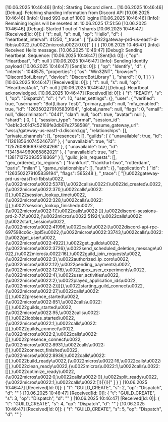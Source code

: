 [10.06.2025 10:46:46] [Info]: Starting Discord client...
[10.06.2025 10:46:46] [Debug]: Fetching sharding information from Discord API
[10.06.2025 10:46:46] [Info]: Used 993 out of 1000 logins
[10.06.2025 10:46:46] [Info]: Remaining logins will be reseted at: 10.06.2025 17:51:56
[10.06.2025 10:46:46] [Debug]: Started 1 out of 1 shards
[10.06.2025 10:46:47] [Received[Id: 0]]: {
  "t": null,
  "s": null,
  "op": "Hello",
  "d": {
    "heartbeat_interval": 41250,
    "_trace": [
      "[\u0022gateway-prd-us-east1-d-fbbs\u0022,{\u0022micros\u0022:0.0}]"
    ]
  }
}
[10.06.2025 10:46:47] [Info]: Received Hello message.
[10.06.2025 10:46:47] [Debug]: Sending heartbeat. Sequence: 
[10.06.2025 10:46:47] [Sent[Id: 0]]: {
  "op": "Heartbeat",
  "d": null
}
[10.06.2025 10:46:47] [Info]: Sending Identify payload
[10.06.2025 10:46:47] [Sent[Id: 0]]: {
  "op": "Identify",
  "d": {
    "intents": 1048575,
    "properties": {
      "os": "Win32NT",
      "browser": "DiscordBotLibrary",
      "device": "DiscordBotLibrary"
    },
    "shard": [
      0,
      1
    ]
  }
}
[10.06.2025 10:46:47] [Received[Id: 0]]: {
  "t": null,
  "s": null,
  "op": "HeartbeatAck",
  "d": null
}
[10.06.2025 10:46:47] [Debug]: Heartbeat acknowledged.
[10.06.2025 10:46:47] [Received[Id: 0]]: {
  "t": "READY",
  "s": 1,
  "op": "Dispatch",
  "d": {
    "v": 10,
    "user_settings": {},
    "user": {
      "verified": true,
      "username": "Bot(Libary Test)",
      "primary_guild": null,
      "mfa_enabled": true,
      "id": "1263502279105839194",
      "global_name": null,
      "flags": 0,
      "email": null,
      "discriminator": "0441",
      "clan": null,
      "bot": true,
      "avatar": null
    },
    "shard": [
      0,
      1
    ],
    "session_type": "normal",
    "session_id": "0eb1c3c61d7c52189fe3db07e2758588",
    "resume_gateway_url": "wss://gateway-us-east1-d.discord.gg",
    "relationships": [],
    "private_channels": [],
    "presences": [],
    "guilds": [
      {
        "unavailable": true,
        "id": "1126185640745246731"
      },
      {
        "unavailable": true,
        "id": "1257608066975924266"
      },
      {
        "unavailable": true,
        "id": "1341844969085862021"
      },
      {
        "unavailable": true,
        "id": "1381712720935518369"
      }
    ],
    "guild_join_requests": [],
    "geo_ordered_rtc_regions": [
      "frankfurt",
      "frankfurt-two",
      "rotterdam",
      "paris",
      "milan"
    ],
    "game_relationships": [],
    "auth": {},
    "application": {
      "id": "1263502279105839194",
      "flags": 565248
    },
    "_trace": [
      "[\u0022gateway-prd-us-east1-d-fbbs\u0022,{\u0022micros\u0022:53781,\u0022calls\u0022:[\u0022id_created\u0022,{\u0022micros\u0022:370,\u0022calls\u0022:[]},\u0022session_lookup_time\u0022,{\u0022micros\u0022:328,\u0022calls\u0022:[]},\u0022session_lookup_finished\u0022,{\u0022micros\u0022:17,\u0022calls\u0022:[]},\u0022discord-sessions-prd-2-72\u0022,{\u0022micros\u0022:51924,\u0022calls\u0022:[\u0022start_session\u0022,{\u0022micros\u0022:41996,\u0022calls\u0022:[\u0022discord-api-rpc-697598cc6c-jbpl5\u0022,{\u0022micros\u0022:33743,\u0022calls\u0022:[\u0022get_user\u0022,{\u0022micros\u0022:4922},\u0022get_guilds\u0022,{\u0022micros\u0022:3726},\u0022send_scheduled_deletion_message\u0022,{\u0022micros\u0022:16},\u0022guild_join_requests\u0022,{\u0022micros\u0022:3},\u0022authorized_ip_coro\u0022,{\u0022micros\u0022:12},\u0022pending_payments\u0022,{\u0022micros\u0022:1278},\u0022apex_user_experiments\u0022,{\u0022micros\u0022:4},\u0022user_activities\u0022,{\u0022micros\u0022:2},\u0022played_application_ids\u0022,{\u0022micros\u0022:2}]}]},\u0022starting_guild_connect\u0022,{\u0022micros\u0022:27,\u0022calls\u0022:[]},\u0022presence_started\u0022,{\u0022micros\u0022:851,\u0022calls\u0022:[]},\u0022guilds_started\u0022,{\u0022micros\u0022:95,\u0022calls\u0022:[]},\u0022lobbies_started\u0022,{\u0022micros\u0022:1,\u0022calls\u0022:[]},\u0022guilds_connect\u0022,{\u0022micros\u0022:2,\u0022calls\u0022:[]},\u0022presence_connect\u0022,{\u0022micros\u0022:8931,\u0022calls\u0022:[]},\u0022connect_finished\u0022,{\u0022micros\u0022:8936,\u0022calls\u0022:[]},\u0022build_ready\u0022,{\u0022micros\u0022:16,\u0022calls\u0022:[]},\u0022clean_ready\u0022,{\u0022micros\u0022:1,\u0022calls\u0022:[]},\u0022optimize_ready\u0022,{\u0022micros\u0022:0,\u0022calls\u0022:[]},\u0022split_ready\u0022,{\u0022micros\u0022:1,\u0022calls\u0022:[]}]}]}]"
    ]
  }
}
[10.06.2025 10:46:47] [Received[Id: 0]]: {
  "t": "GUILD_CREATE",
  "s": 2,
  "op": "Dispatch",
  "d": ""
}
[10.06.2025 10:46:47] [Received[Id: 0]]: {
  "t": "GUILD_CREATE",
  "s": 3,
  "op": "Dispatch",
  "d": ""
}
[10.06.2025 10:46:47] [Received[Id: 0]]: {
  "t": "GUILD_CREATE",
  "s": 4,
  "op": "Dispatch",
  "d": ""
}
[10.06.2025 10:46:47] [Received[Id: 0]]: {
  "t": "GUILD_CREATE",
  "s": 5,
  "op": "Dispatch",
  "d": ""
}
